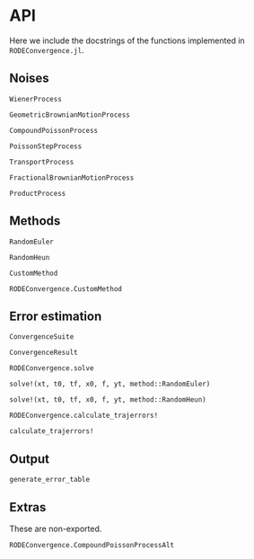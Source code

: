 # API

Here we include the docstrings of the functions implemented in `RODEConvergence.jl`.

## Noises

```@docs
WienerProcess
```

```@docs
GeometricBrownianMotionProcess
```

```@docs
CompoundPoissonProcess
```

```@docs
PoissonStepProcess
```

```@docs
TransportProcess
```

```@docs
FractionalBrownianMotionProcess
```

```@docs
ProductProcess
```

## Methods

```@docs
RandomEuler
```

```@docs
RandomHeun
```

```@docs
CustomMethod
```

```@docs
RODEConvergence.CustomMethod
```


## Error estimation

```@docs
ConvergenceSuite
```

```@docs
ConvergenceResult
```

```@docs
RODEConvergence.solve
```

```@docs
solve!(xt, t0, tf, x0, f, yt, method::RandomEuler)
```

```@docs
solve!(xt, t0, tf, x0, f, yt, method::RandomHeun)
```

```@docs
RODEConvergence.calculate_trajerrors!
```

```@docs
calculate_trajerrors!
```

## Output

```@docs
generate_error_table
```

## Extras

These are non-exported.

```@docs
RODEConvergence.CompoundPoissonProcessAlt
```
